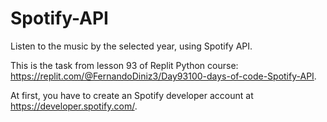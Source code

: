 # Spotify-API
Listen to the music by the selected year, using Spotify API.

This is the task from lesson 93 of Replit Python course: https://replit.com/@FernandoDiniz3/Day93100-days-of-code-Spotify-API.

At first, you have to create an Spotify developer account at https://developer.spotify.com/.

